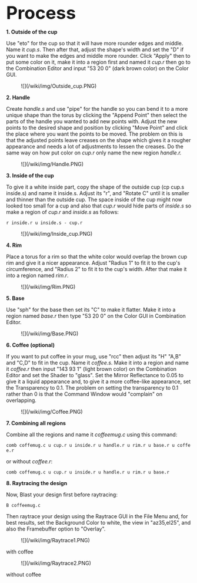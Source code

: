 <font size="10"> <b>Process</b> </font>

<b>1. Outside of the cup</b>

Use "eto" for the cup so that it will have more rounder edges and
middle. Name it <i>cup.s</i>. Then after that, adjust the shape's width
and set the "D" if you want to make the edges and middle more rounder.
Click "Apply" then to put some color on it, make it into a region first
and named it <i>cup.r</i> then go to the Combination Editor and input
"53 20 0" (dark brown color) on the Color GUI.

<figure>
![](/wiki/img/Outside_cup.PNG)
</figure>

<b>2. Handle</b>

Create <i>handle.s</i> and use "pipe" for the handle so you can bend it
to a more unique shape than the torus by clicking the "Append Point"
then select the parts of the handle you wanted to add new points with.
Adjust the new points to the desired shape and position by clicking
"Move Point" and click the place where you want the points to be moved.
The problem on this is that the adjusted points leave creases on the
shape which gives it a rougher appearance and needs a lot of adjustments
to lessen the creases. Do the same way on how put color on <i>cup.r</i>
only name the new region <i>handle.r.</i>

<figure>
![](/wiki/img/Handle.PNG)
</figure>

<b>3. Inside of the cup</b>

To give it a white inside part, copy the shape of the outside cup (cp
cup.s inside.s) and name it inside.s. Adjust its "r", and "Rotate C"
until it is smaller and thinner than the outside cup. The space inside
of the cup might now looked too small for a cup and also that
<i>cup.r</i> would hide parts of <i>inside.s</i> so make a region of
<i>cup.r</i> and <i>inside.s</i> as follows:

`r inside.r u inside.s - cup.r`

<figure>
![](/wiki/img/Inside_cup.PNG)
</figure>

<b>4. Rim</b>

Place a torus for a rim so that the white color would overlap the brown
cup rim and give it a nicer appearance. Adjust "Radius 1" to fit it to
the cup's circumference, and "Radius 2" to fit it to the cup's width.
After that make it into a region named <i>rim.r</i>.

<figure>
![](/wiki/img/Rim.PNG)
</figure>

<b>5. Base</b>

Use "sph" for the base then set its "C" to make it flatter. Make it into
a region named <i>base.r</i> then type "53 20 0" on the Color GUI in
Combination Editor.

<figure>
![](/wiki/img/Base.PNG)
</figure>

<b>6. Coffee (optional)</b>

If you want to put coffee in your mug, use "rcc" then adjust its "H"
"A,B" and "C,D" to fit in the cup. Name it <i>coffee.s</i>. Make it into
a region and name it <i>coffee.r</i> then input "143 93 1" (light brown
color) on the Combination Editor and set the Shader to "glass". Set the
Mirror Reflectance to 0.05 to give it a liquid appearance and, to give
it a more coffee-like appearance, set the Transparency to 0.1. The
problem on setting the transparency to 0.1 rather than 0 is that the
Command Window would "complain" on overlapping.

<figure>
![](/wiki/img/Coffee.PNG)
</figure>

<b>7. Combining all regions</b>

Combine all the regions and name it <i>coffeemug.c</i> using this
command:

`comb coffemug.c u cup.r u inside.r u handle.r u rim.r u base.r u coffee.r`

or without <i>coffee.r</i>:

`comb coffemug.c u cup.r u inside.r u handle.r u rim.r u base.r`

<b>8. Raytracing the design</b>

Now, Blast your design first before raytracing:

`B coffeemug.c`

Then raytrace your design using the Raytrace GUI in the File Menu and,
for best results, set the Background Color to white, the view in
"az35,el25", and also the Framebuffer option to "Overlay".

<figure>
![](/wiki/img/Raytrace1.PNG)
</figure>

with coffee

<figure>
![](/wiki/img/Raytrace2.PNG)
</figure>

without coffee
